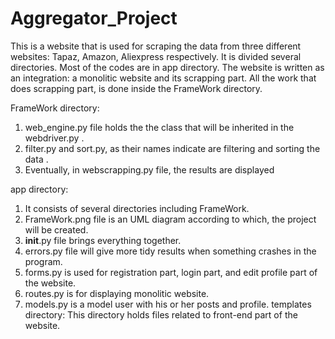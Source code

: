 # Aggregator_Project
This is a website that is used for scraping the data from three different websites: Tapaz, Amazon, Aliexpress respectively. It is divided several directories.
Most of the codes are in app directory. The website is written as an integration: a monolitic website and its scrapping part. All the work that does scrapping part, is done inside the FrameWork directory.

FrameWork directory:
  1) web_engine.py file holds the the class that will be inherited in the webdriver.py .
  2) filter.py and sort.py, as their names indicate are filtering and sorting the data .
  3) Eventually, in webscrapping.py file, the results are displayed

app directory:
  1) It consists of several directories including FrameWork.
  2) FrameWork.png file is an UML diagram according to which, the project will be created.
  3) __init__.py file brings everything together.
  4) errors.py file will give more tidy results when something crashes in the program.
  5) forms.py is used for registration part, login part, and edit profile part of the website.
  6) routes.py is for displaying monolitic website.
  7) models.py is a model user with his or her posts and profile.
templates directory:
  This directory holds files related to front-end part of the website. 
